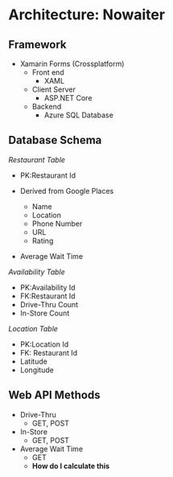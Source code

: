 # Architecture: **Nowaiter**

## Framework
- Xamarin Forms (Crossplatform)
    - Front end
        - XAML 
    - Client Server
        - ASP.NET Core 
    - Backend 
        - Azure SQL Database

## Database Schema 
*Restaurant Table*
- PK:Restaurant Id
- Derived from Google Places  
    - Name
    - Location
    - Phone Number 
    - URL
    - Rating

- Average Wait Time

*Availability Table*
- PK:Availability Id
- FK:Restaurant Id
- Drive-Thru Count
- In-Store Count

*Location Table*
- PK:Location Id
- FK: Restaurant Id
- Latitude 
- Longitude


## Web API Methods
- Drive-Thru 
    - GET, POST
- In-Store
    - GET, POST
- Average Wait Time 
    - GET
    - **How do I calculate this**


